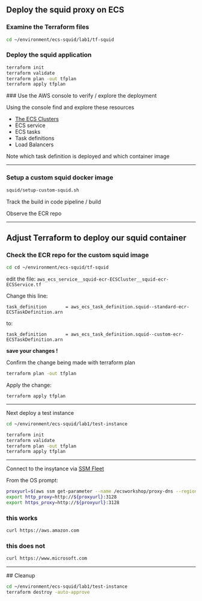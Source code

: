 ## Deploy the squid proxy on ECS


### Examine the Terraform files

```bash
cd ~/environment/ecs-squid/lab1/tf-squid
```

### Deploy the squid application

```bash
terraform init
terraform validate
terraform plan -out tfplan
terraform apply tfplan
```

### Use the AWS console to verify / explore the deployment

Using the console find and explore these resources

* [The ECS Clusters](https://eu-west-2.console.aws.amazon.com/ecs/v2/clusters)
* ECS service
* ECS tasks
* Task definitions
* Load Balancers

Note which task definition is deployed and which container image 

-------

### Setup a custom squid docker image

```bash
squid/setup-custom-squid.sh
```

Track the build in code pipeline / build

Observe the ECR repo


-------

## Adjust Terraform to deploy our squid container

### Check the ECR repo for the custom squid image

```bash
cd cd ~/environment/ecs-squid/tf-squid
```

edit the file:    `aws_ecs_service__squid-ecr-ECSCluster__squid-ecr-ECSService.tf`

Change this line:

`task_definition       = aws_ecs_task_definition.squid--standard-ecr-ECSTaskDefinition.arn`

to:

`task_definition       = aws_ecs_task_definition.squid--custom-ecr-ECSTaskDefinition.arn`


**save your changes !**

Confirm the change being made with terraform plan

```bash
terraform plan -out tfplan
```

Apply the change:

```
terraform apply tfplan
```

-------


Next deploy a test instance

```bash
cd ~/environment/ecs-squid/lab1/test-instance
```

```bash
terraform init
terraform validate
terraform plan -out tfplan
terraform apply tfplan
```


----------


Connect to the insytance via [SSM Fleet](https://eu-west-2.console.aws.amazon.com/systems-manager/managed-instances?region=eu-west-2)

From the OS prompt:

```bash
proxyurl=$(aws ssm get-parameter --name /ecsworkshop/proxy-dns --region eu-west-2 --query Parameter.Value --output text)
export http_proxy=http://${proxyurl}:3128
export https_proxy=http://${proxyurl}:3128
```


### this works
```bash
curl https://aws.amazon.com
```

### this does not

```bash
curl https://www.microsoft.com
```



-------

## Cleanup

```bash
cd ~/environment/ecs-squid/lab1/test-instance
terraform destroy -auto-approve
```










